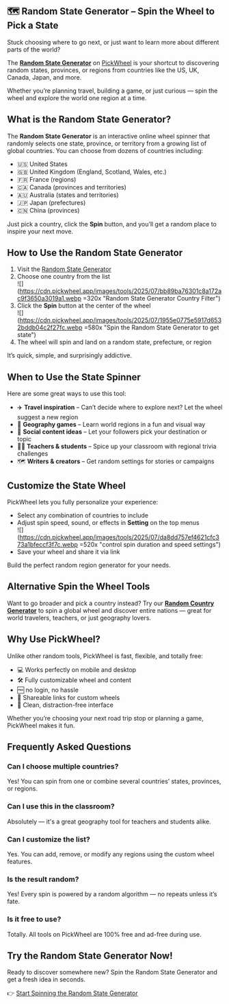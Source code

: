 ## 🗺️ Random State Generator – Spin the Wheel to Pick a State

Stuck choosing where to go next, or just want to learn more about different parts of the world?

The **[Random State Generator](https://pickwheel.app/tools/random-state-generator)** on [PickWheel](https://pickwheel.app) is your shortcut to discovering random states, provinces, or regions from countries like the US, UK, Canada, Japan, and more.

Whether you’re planning travel, building a game, or just curious — spin the wheel and explore the world one region at a time.

## What is the Random State Generator?

The **Random State Generator** is an interactive online wheel spinner that randomly selects one state, province, or territory from a growing list of global countries. You can choose from dozens of countries including:

- 🇺🇸 United States
- 🇬🇧 United Kingdom (England, Scotland, Wales, etc.)
- 🇫🇷 France (regions)
- 🇨🇦 Canada (provinces and territories)
- 🇦🇺 Australia (states and territories)
- 🇯🇵 Japan (prefectures)
- 🇨🇳 China (provinces)

Just pick a country, click the **Spin** button, and you’ll get a random place to inspire your next move.

## How to Use the Random State Generator

1. Visit the [Random State Generator](https://pickwheel.app/tools/random-state-generator)
2. Choose one country from the list  
   ![](https://cdn.pickwheel.app/images/tools/2025/07/bb89ba76301c8a172ac9f3650a3019a1.webp =320x "Random State Generator Country Filter")
3. Click the **Spin** button at the center of the wheel  
   ![](https://cdn.pickwheel.app/images/tools/2025/07/1955e0775e5917d6532bddb04c2f27fc.webp =580x "Spin the Random State Generator to get state")
4. The wheel will spin and land on a random state, prefecture, or region

It’s quick, simple, and surprisingly addictive.

## When to Use the State Spinner

Here are some great ways to use this tool:

- ✈️ **Travel inspiration** – Can’t decide where to explore next? Let the wheel suggest a new region
- 🧠 **Geography games** – Learn world regions in a fun and visual way
- 🎥 **Social content ideas** – Let your followers pick your destination or topic
- 👩‍🏫 **Teachers & students** – Spice up your classroom with regional trivia challenges
- 🗺️ **Writers & creators** – Get random settings for stories or campaigns

## Customize the State Wheel

PickWheel lets you fully personalize your experience:

- Select any combination of countries to include
- Adjust spin speed, sound, or effects in **Setting** on the top menus  
  ![](https://cdn.pickwheel.app/images/tools/2025/07/da8dd757ef4621cfc373a1bfeccf3f7c.webp =520x "control spin duration and speed settings")
- Save your wheel and share it via link

Build the perfect random region generator for your needs.

## Alternative Spin the Wheel Tools

Want to go broader and pick a country instead?
Try our [**Random Country Generator**](/tools/random-country-generator) to spin a global wheel and discover entire nations — great for world travelers, teachers, or just geography lovers.

## Why Use PickWheel?

Unlike other random tools, PickWheel is fast, flexible, and totally free:

- 💻 Works perfectly on mobile and desktop
- 🛠 Fully customizable wheel and content
- 🆓 no login, no hassle
- 🔗 Shareable links for custom wheels
- 🎯 Clean, distraction-free interface

Whether you’re choosing your next road trip stop or planning a game, PickWheel makes it fun.

## Frequently Asked Questions

### Can I choose multiple countries?

Yes! You can spin from one or combine several countries’ states, provinces, or regions.

### Can I use this in the classroom?

Absolutely — it's a great geography tool for teachers and students alike.

### Can I customize the list?

Yes. You can add, remove, or modify any regions using the custom wheel features.

### Is the result random?

Yes! Every spin is powered by a random algorithm — no repeats unless it’s fate.

### Is it free to use?

Totally. All tools on PickWheel are 100% free and ad-free during use.

## Try the Random State Generator Now!

Ready to discover somewhere new?
Spin the Random State Generator and get a fresh idea in seconds.

👉 [Start Spinning the Random State Generator](https://pickwheel.app/tools/random-state-generator)
